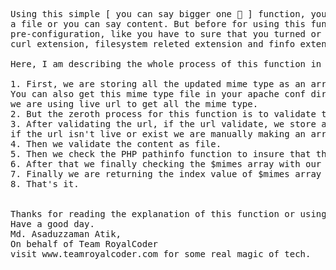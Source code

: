<pre>
Using this simple [ you can say bigger one 🤪 ] function, you can extract or get the mime type of 
a file or you can say content. But before for using this function you might have need done some 
pre-configuration, like you have to sure that you turned or configured 
curl extension, filesystem releted extension and finfo extension in php.ini file.

Here, I am describing the whole process of this function in a short.

1. First, we are storing all the updated mime type as an array from official  apache mime type url. 
You can also get this mime type file in your apache conf directory insted of using url. In this function 
we are using live url to get all the mime type.
2. But the zeroth process for this function is to validate that apache url is live or not.
3. After validating the url, if the url validate, we store all mimes from that url as an array called $mimes 
if the url isn't live or exist we are manually making an array with some common extension available.
4. Then we validate the content as file.
5. Then we check the PHP pathinfo function to insure that there is a file extension. and store it.
6. After that we finally checking the $mimes array with our content extension as $mimes array index.
7. Finally we are returning the index value of $mimes array as content mime type through $content_mime variable.
8. That's it.


Thanks for reading the explanation of this function or using my function.
Have a good day.
Md. Asaduzzaman Atik,
On behalf of Team RoyalCoder
visit www.teamroyalcoder.com for some real magic of tech.
</pre>
